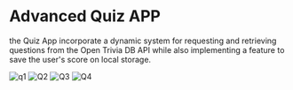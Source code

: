 # Advanced Quiz APP
 the Quiz App incorporate a dynamic system for requesting and retrieving questions from the Open Trivia DB API while also implementing a feature to save the user's score on local storage.
 

![q1](https://github.com/atJrd-Jr/Quiz-APP/assets/121316243/8780ed73-c0e3-416a-b90a-8728faa2ddbd)
![Q2](https://github.com/atJrd-Jr/Quiz-APP/assets/121316243/97bf73d8-e66e-405b-be07-3faa4e72dd20)
![Q3](https://github.com/atJrd-Jr/Quiz-APP/assets/121316243/1483395d-afac-46f1-93aa-235bf56bbbb9)
![Q4](https://github.com/atJrd-Jr/Quiz-APP/assets/121316243/8155a487-5c1a-41a6-9e95-4c51496c977c)

